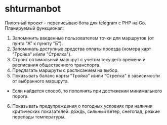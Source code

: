 # shturmanbot
Пилотный проект - переписываю бота для telegram с PHP на Go. 
Планируемый функционал: 
1. Запоминить введенные пользователем точки для маршрутов (от пунта "А" к пункту "Б").
2. Запоминать доступные средства оплаты проезда (номера карт "Тройка" и/или "Стрелка").
3. Строит оптимальный маршрут с учетом текущего времени и расписания общественного транспорта. 
4. Предлагать маршруты с расписанием на выбор. 
5. Показывать баланс карты "Тройка" и/или "Стрелка" в зависимости от выбранного маршрута.
* Если найдется способ, то пополнять при достижении минимального порога. 
6. Показывать предупреждения о погодных условиях при наличии критических показателей: дождь, сильный ветер, снегопад, резкие перепады температуры.
